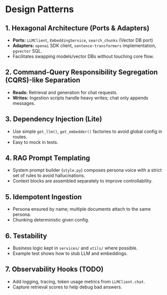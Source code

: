 
# Design Patterns

## 1. Hexagonal Architecture (Ports & Adapters)
- **Ports:** `LLMClient`, `EmbeddingService`, `search_chunks` (Vector DB port)
- **Adapters:** `openai` SDK client, `sentence-transformers` implementation, `pgvector` SQL.
- Facilitates swapping models/vector DBs without touching core flow.

## 2. Command-Query Responsibility Segregation (CQRS)-like Separation
- **Reads:** Retrieval and generation for chat requests.
- **Writes:** Ingestion scripts handle heavy writes; chat only appends messages.

## 3. Dependency Injection (Lite)
- Use simple `get_llm()`, `get_embedder()` factories to avoid global config in routes.
- Easy to mock in tests.

## 4. RAG Prompt Templating
- System prompt builder (`style.py`) composes persona voice with a strict set of rules to avoid hallucinations.
- Context blocks are assembled separately to improve controllability.

## 5. Idempotent Ingestion
- Persona ensured by name; multiple documents attach to the same persona.
- Chunking deterministic given config.

## 6. Testability
- Business logic kept in `services/` and `utils/` where possible.
- Example test shows how to stub LLM and embeddings.

## 7. Observability Hooks (TODO)
- Add logging, tracing, token usage metrics from `LLMClient.chat`.
- Capture retrieval scores to help debug bad answers.
